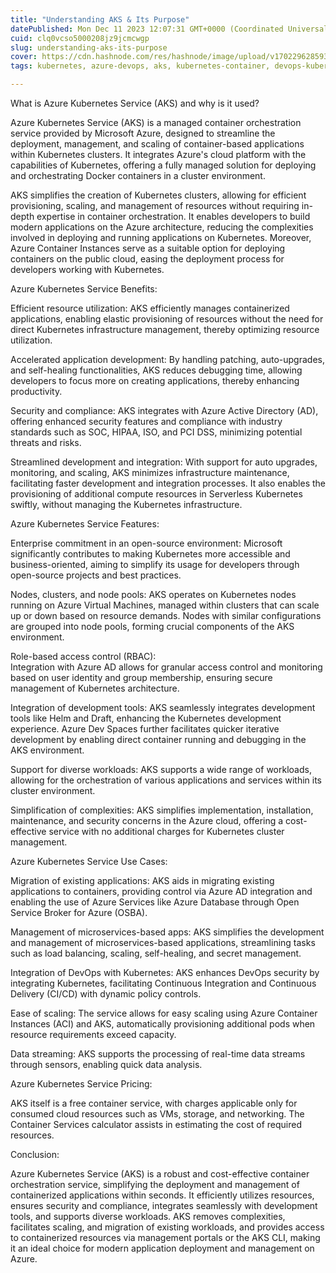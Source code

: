 ```yaml
---
title: "Understanding AKS & Its Purpose"
datePublished: Mon Dec 11 2023 12:07:31 GMT+0000 (Coordinated Universal Time)
cuid: clq0vcso5000208jz9jcmcwgp
slug: understanding-aks-its-purpose
cover: https://cdn.hashnode.com/res/hashnode/image/upload/v1702296285933/13aa55d6-d021-4df4-8467-65ff07cd75d4.png
tags: kubernetes, azure-devops, aks, kubernetes-container, devops-kubernetes, kubernetes-architecture, aksazure-kubernetes-services, azure-kubernetes-service, azure-kubernetes-cluster

---
```


What is Azure Kubernetes Service (AKS) and why is it used?

Azure Kubernetes Service (AKS) is a managed container orchestration service provided by Microsoft Azure, designed to streamline the deployment, management, and scaling of container-based applications within Kubernetes clusters. It integrates Azure's cloud platform with the capabilities of Kubernetes, offering a fully managed solution for deploying and orchestrating Docker containers in a cluster environment.

AKS simplifies the creation of Kubernetes clusters, allowing for efficient provisioning, scaling, and management of resources without requiring in-depth expertise in container orchestration. It enables developers to build modern applications on the Azure architecture, reducing the complexities involved in deploying and running applications on Kubernetes. Moreover, Azure Container Instances serve as a suitable option for deploying containers on the public cloud, easing the deployment process for developers working with Kubernetes.

Azure Kubernetes Service Benefits:

Efficient resource utilization: AKS efficiently manages containerized applications, enabling elastic provisioning of resources without the need for direct Kubernetes infrastructure management, thereby optimizing resource utilization.

Accelerated application development: By handling patching, auto-upgrades, and self-healing functionalities, AKS reduces debugging time, allowing developers to focus more on creating applications, thereby enhancing productivity.

Security and compliance: AKS integrates with Azure Active Directory (AD), offering enhanced security features and compliance with industry standards such as SOC, HIPAA, ISO, and PCI DSS, minimizing potential threats and risks.

Streamlined development and integration: With support for auto upgrades, monitoring, and scaling, AKS minimizes infrastructure maintenance, facilitating faster development and integration processes. It also enables the provisioning of additional compute resources in Serverless Kubernetes swiftly, without managing the Kubernetes infrastructure.

Azure Kubernetes Service Features:

Enterprise commitment in an open-source environment: Microsoft significantly contributes to making Kubernetes more accessible and business-oriented, aiming to simplify its usage for developers through open-source projects and best practices.

Nodes, clusters, and node pools: AKS operates on Kubernetes nodes running on Azure Virtual Machines, managed within clusters that can scale up or down based on resource demands. Nodes with similar configurations are grouped into node pools, forming crucial components of the AKS environment.

Role-based access control (RBAC):  
Integration with Azure AD allows for granular access control and monitoring based on user identity and group membership, ensuring secure management of Kubernetes architecture.

Integration of development tools: AKS seamlessly integrates development tools like Helm and Draft, enhancing the Kubernetes development experience. Azure Dev Spaces further facilitates quicker iterative development by enabling direct container running and debugging in the AKS environment.

Support for diverse workloads: AKS supports a wide range of workloads, allowing for the orchestration of various applications and services within its cluster environment.

Simplification of complexities: AKS simplifies implementation, installation, maintenance, and security concerns in the Azure cloud, offering a cost-effective service with no additional charges for Kubernetes cluster management.

Azure Kubernetes Service Use Cases:

Migration of existing applications: AKS aids in migrating existing applications to containers, providing control via Azure AD integration and enabling the use of Azure Services like Azure Database through Open Service Broker for Azure (OSBA).

Management of microservices-based apps: AKS simplifies the development and management of microservices-based applications, streamlining tasks such as load balancing, scaling, self-healing, and secret management.

Integration of DevOps with Kubernetes: AKS enhances DevOps security by integrating Kubernetes, facilitating Continuous Integration and Continuous Delivery (CI/CD) with dynamic policy controls.

Ease of scaling: The service allows for easy scaling using Azure Container Instances (ACI) and AKS, automatically provisioning additional pods when resource requirements exceed capacity.

Data streaming: AKS supports the processing of real-time data streams through sensors, enabling quick data analysis.

Azure Kubernetes Service Pricing:

AKS itself is a free container service, with charges applicable only for consumed cloud resources such as VMs, storage, and networking. The Container Services calculator assists in estimating the cost of required resources.

Conclusion:

Azure Kubernetes Service (AKS) is a robust and cost-effective container orchestration service, simplifying the deployment and management of containerized applications within seconds. It efficiently utilizes resources, ensures security and compliance, integrates seamlessly with development tools, and supports diverse workloads. AKS removes complexities, facilitates scaling, and migration of existing workloads, and provides access to containerized resources via management portals or the AKS CLI, making it an ideal choice for modern application deployment and management on Azure.